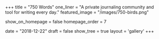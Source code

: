 +++
title = "750 Words"
one_liner = "A private journaling community and tool for writing every day."
featured_image = "/images/750-birds.png"

show_on_homepage = false
homepage_order = 7

date = "2018-12-22"
draft = false
show_tree = true
layout = 'gallery'
+++
